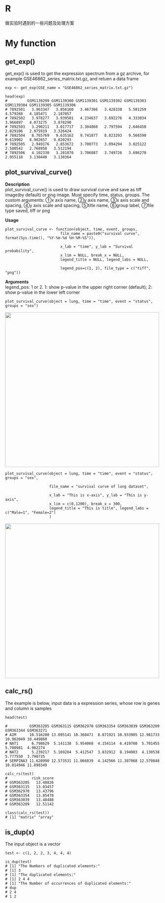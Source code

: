 # R  
做实验时遇到的一些问题及处理方案

# My function

## get_exp()
get_exp() is used to get the expression spectrum from a gz archive, for example GSE46862_series_matrix.txt.gz, and retuen a data frame
```
exp <- get_exp(GSE_name = "GSE46862_series_matrix.txt.gz")

head(exp)
#         GSM1139299 GSM1139300 GSM1139301 GSM1139302 GSM1139303 GSM1139304 GSM1139305 GSM1139306
# 7892501   3.963347   3.856160   3.467366   3.428338   5.581259   4.579268   4.185471   2.187057
# 7892502   3.978277   3.939501   4.234637   3.692276   4.333034   3.966897   4.073275   3.878290
# 7892503   3.290211   3.017717   3.304860   2.797594   2.646458   2.829106   2.975919   3.326424
# 7892504   8.765769   9.635162   9.741877   8.823293   9.566590   9.619902   8.902657   9.020293
# 7892505   2.949176   2.853672   3.700773   3.094294   3.025122   2.580542   2.768958   3.512194
# 7892506   4.102330   3.281870   3.706087   3.749726   3.696270   2.955118   3.130440   3.138364
```

## plot_survival_curve()

**Description**    
plot_survival_curve() is used to draw survival curve and save as tiff image(by default) or png image. 
Must specify time, status, groups.
The custom arguments: ①x axis name, ②y axis name, ③x axis scale and spacing, ④y axis scale and spacing, ⑤title name, ⑥group label, ⑦file type saved, tiff or png 

**Usage**
```
plot_survival_curve <- function(object, time, event, groups,
                         file_name = paste0("survival curve", format(Sys.time(), "%Y-%m-%d %H-%M-%S")),

                         x_lab = "time", y_lab = "Survival probability",
                         x_lim = NULL, break_x = NULL,
                         legend_title = NULL, legend_labs = NULL,

                         legend_pos=c(1, 2), file_type = c("tiff", "png"))
```

**Arguments**    
legend_pos: 1 or 2. 1: show p-value in the upper right corner (default); 2: show p-value in the lower left corner

```
plot_survival_curve(object = lung, time = "time", event = "status", groups = "sex")
```
<img src="https://github.com/wPencil/R/assets/109512465/51722362-b66d-4637-93b8-14db23387651" width="500" height="500">

```
plot_survival_curve(object = lung, time = "time", event = "status", groups = "sex",

                    file_name = "survival curve of lung dataset",

                    x_lab = "This is x-axis", y_lab = "This is y-axis",
                    x_lim = c(0,1200), break_x = 300,
                    legend_title = "This is title", legend_labs = c("Male=1", "Female=2")
                    )
```
<img src="https://github.com/wPencil/R/assets/109512465/16c09757-de96-4e8d-8c0d-b25068608a39" width="500" height="500">



## calc_rs()

The example is below, input data is a expression series, whose row is genes and column is samples
```
head(test)

#          GSM363205 GSM363115 GSM362970 GSM363354 GSM363039 GSM363209 GSM363344 GSM363271
# A2M      10.516280 13.095141 10.368471  8.871921 10.933905 12.981733 10.962049 10.449860
# NAT1      6.798629  5.141138  5.954068  4.154114  6.419760  5.701455  5.700981  4.982274
# NAT2      5.239217  5.169284  5.412547  3.832912  8.194903  4.130538  5.777550  3.798735
# SERPINA3 11.620990 12.573531 11.066839  4.142566 11.307068 12.570848 10.014946 11.898349

```
```
calc_rs(test)
#           risk_score
# GSM363205   13.48826
# GSM363115   13.03457
# GSM362970   13.43796
# GSM363354   13.85478
# GSM363039   13.48488
# GSM363209   12.51142

class(calc_rs(test))
# [1] "matrix" "array" 
```

## is_dup(x)
The input object is a vector
```
test <- c(1, 2, 2, 3, 4, 4, 4)

is_dup(test)
# [1] "The Numbers of duplicated elements:"
# [1] 3
# [1] "The duplicated elements:"
# [1] 2 4 4
# [1] "The Number of occurrences of duplicated elements:"
# dup
# 2 4 
# 1 2
```


